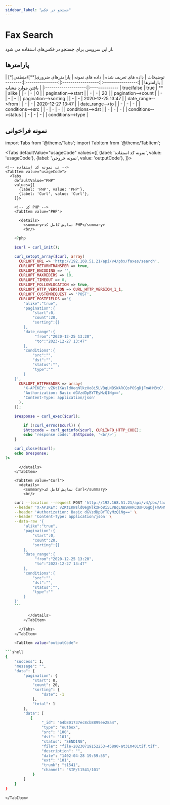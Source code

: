 ```yaml
---
sidebar_label: "جستجو در فکس"
---
```


<head>
  <title>جستجو در فکس | مستندات سیموتل </title>
</head>

# Fax Search

از این سرویس برای جستجو در فکس‌های  استفاده می شود.

## پارامتر‌ها
<div class="custom-table">
|      توضیحات      | داده های تعریف شده |  داده های نمونه  | پارامترهای ضروری[**]/منطقی[*] |       پارامترها      |
|:-----------------:|:------------------:|:----------------:|:----------------------:|:--------------------:|
| یافتن موارد مشابه |     true/false     |       true       |           **           |         alike        |
|         -         |          -         |         0        |                        |  pagination-->start  |
|         -         |          -         |        20        |                        |  pagination-->count  |
|         -         |          -         |         -        |                        | pagination-->sorting |
|         -         |          -         | 2020-12-25 13:47 |                        |   date_range-->from  |
|         -         |          -         | 2020-12-27 13:47 |                        |    date_range-->to   |
|         -         |          -         |         -        |                        |   conditions-->src   |
|         -         |          -         |         -        |                        |   conditions-->dst   |
|         -         |          -         |         -        |                        |  conditions-->status |
|         -         |          -         |         -        |                        |   conditions-->type  |
</div>


## نمونه فراخوانی


<!--  -->


import Tabs from '@theme/Tabs';
import TabItem from '@theme/TabItem';

  <Tabs
    defaultValue="usageCode"
    values={[
      {label: 'نمونه کد استفاده', value: 'usageCode'},
      {label: 'نمونه خروجی', value: 'outputCode'},
    ]}>

    <!-- تب نمونه کد استفاده -->
    <TabItem value="usageCode">
      <Tabs
        defaultValue="PHP"
        values={[
          {label: 'PHP', value: 'PHP'},
          {label: 'Curl', value: 'Curl'},
        ]}>

        <!-- کد PHP -->
        <TabItem value="PHP">
      
          <details>
            <summary>نمایش کامل کد PHP</summary>
            <br/>

```php
	<?php

	$curl = curl_init();

	curl_setopt_array($curl, array(
	  CURLOPT_URL => 'http://192.168.51.21/api/v4/pbx/faxes/search',
	  CURLOPT_RETURNTRANSFER => true,
	  CURLOPT_ENCODING => '',
	  CURLOPT_MAXREDIRS => 10,
	  CURLOPT_TIMEOUT => 0,
	  CURLOPT_FOLLOWLOCATION => true,
	  CURLOPT_HTTP_VERSION => CURL_HTTP_VERSION_1_1,
	  CURLOPT_CUSTOMREQUEST => 'POST',
	  CURLOPT_POSTFIELDS =>'{
		"alike":"true",
		"pagination":{
			"start":0,
			"count":20,
			"sorting":{}
		},
		"date_range":{
			 "from":"2020-12-25 13:20",
       		 "to":"2023-12-27 13:47"
		},
		"conditions":{
			"src":"",
			"dst":"",
			"status":"",
			"type":""
		}
	}',
	  CURLOPT_HTTPHEADER => array(
		'X-APIKEY: vZKtIKWsld0egNlkzHo8i5LVBqLNBSWARCQsPOSgDjFmAHM3tG',
		'Authorization: Basic dGVzdDpBYTEyMzQ1Ng==',
		'Content-Type: application/json'
	  ),
	));

	$response = curl_exec($curl);

		if (!curl_errno($curl)) {
		$httpcode = curl_getinfo($curl, CURLINFO_HTTP_CODE);
		echo 'response code:'.$httpcode, '<br/>';
	}

	curl_close($curl);
	echo $response;
?>
```

          </details>
        </TabItem>

        <TabItem value="Curl">
          <details>
            <summary>نمایش کامل کد Curl</summary>
            <br/>

```bash
	curl --location --request POST 'http://192.168.51.21/api/v4/pbx/faxes/search' \
	--header 'X-APIKEY: vZKtIKWsld0egNlkzHo8i5LVBqLNBSWARCQsPOSgDjFmAHM3tG' \
	--header 'Authorization: Basic dGVzdDpBYTEyMzQ1Ng==' \
	--header 'Content-Type: application/json' \
	--data-raw '{
		"alike":"true",
		"pagination":{
			"start":0,
			"count":20,
			"sorting":{}
		},
		"date_range":{
			 "from":"2020-12-25 13:20",
        	 "to":"2023-12-27 13:47"
		},
		"conditions":{
			"src":"",
			"dst":"",
			"status":"",
			"type":""
		}
	}'
	```

          </details>
        </TabItem>

      </Tabs>
    </TabItem>

    <TabItem value="outputCode">

```shell
{
    "success": 1,
    "message": "",
    "data": {
        "pagination": {
            "start": 0,
            "count": 20,
            "sorting": {
                "date": -1
            },
            "total": 1
        },
        "data": [
           {
                "_id": "64b801737ec8cb8899ee28a4",
                "type": "outbox",
                "src": "100",
                "dst": "101",
                "status": "SENDING",
                "file": "file-20230719152253-45890-at31m401tif.tif",
                "description": "",
                "date": "1402-04-28 19:59:55",
                "ext": "101",
                "trunk": "t1541",
                "channel": "SIP/t1541/101"
            }
        ]
    }
}
```
    </TabItem>

  </Tabs>
